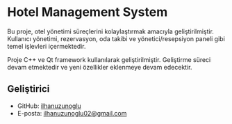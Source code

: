 # Hotel Management System

Bu proje, otel yönetimi süreçlerini kolaylaştırmak amacıyla geliştirilmiştir. Kullanıcı yönetimi, rezervasyon, oda takibi ve yönetici/resepsiyon paneli gibi temel işlevleri içermektedir.

Proje C++ ve Qt framework kullanılarak geliştirilmiştir. Geliştirme süreci devam etmektedir ve yeni özellikler eklenmeye devam edecektir.

## Geliştirici
- GitHub: [ilhanuzunoglu](https://github.com/ilhanuzunoglu)
- E-posta: ilhanuzunoglu02@gmail.com 